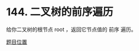 # 144. 二叉树的前序遍历
给你二叉树的根节点 root ，返回它节点值的 前序 遍历。

[题目位置](https://leetcode-cn.com/problems/binary-tree-preorder-traversal/)